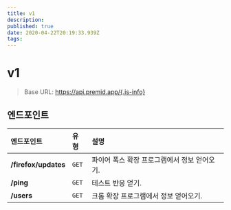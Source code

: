 ```yaml
---
title: v1
description:
published: true
date: 2020-04-22T20:19:33.939Z
tags:
---
```


# v1

> Base URL: https://api.premid.app/{.is-info}


## 엔드포인트

<table>
  <thead>
    <tr>
      <th style="text-align:left">엔드포인트</th>
      <th style="text-align:left">유형</th>
      <th style="text-align:left">설명</th>
    </tr>
  </thead>
  <tbody>
    <tr>
      <td style="text-align:left"><b>/firefox/updates</b>
      </td>
      <td style="text-align:left"><code>GET</code></td>
      <td style="text-align:left">파이어 폭스 확장 프로그램에서 정보 얻어오기.</td>
    </tr>
    <tr>
      <td style="text-align:left"><b>/ping</b>
      </td>
      <td style="text-align:left"><code>GET</code></td>
      <td style="text-align:left">테스트 반응 얻기.</td>
    </tr>
    <tr>
      <td style="text-align:left"><b>/users</b>
      </td>
      <td style="text-align:left"><code>GET</code></td>
      <td style="text-align:left">크롬 확장 프로그램에서 정보 얻어오기.</td>
    </tr>
  </tbody>
</table>

